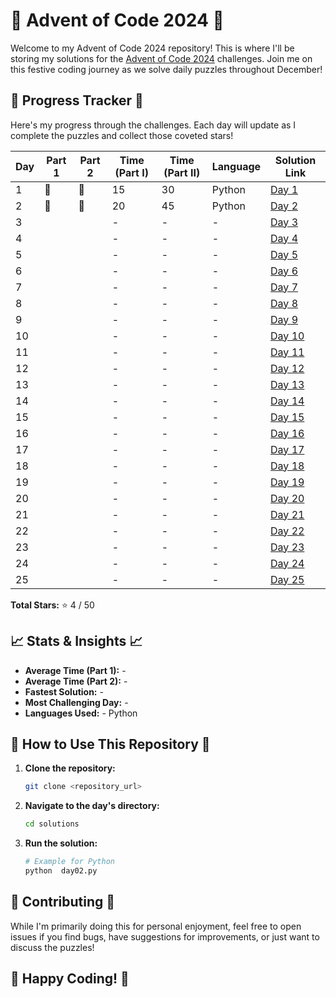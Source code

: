 # 🎄 Advent of Code 2024 🎄

Welcome to my Advent of Code 2024 repository! This is where I'll be storing my solutions for the [Advent of Code 2024](https://adventofcode.com/2024) challenges. Join me on this festive coding journey as we solve daily puzzles throughout December!

## 🌟 Progress Tracker 🌟

Here's my progress through the challenges. Each day will update as I complete the puzzles and collect those coveted stars!

| Day | Part 1 | Part 2 | Time (Part I) | Time (Part II) | Language | Solution Link |
|---|---|---|---|---|---|---|          
| 1 | 🌟 |🌟  |15| 30 | Python | [Day 1](src/solutions/day01.py) |
| 2 | 🌟 |🌟  | 20 | 45 | Python | [Day 2](src/solutions/day02.py) |
| 3 |  |  | - | - | - | [Day 3](day03/) |
| 4 |  |  | - | - | - | [Day 4](day04/) |
| 5 |  |  | - | - | - | [Day 5](day05/) |
| 6 |  |  | - | - | - | [Day 6](day06/) |
| 7 |  |  | - | - | - | [Day 7](day07/) |
| 8 |  |  | - | - | - | [Day 8](day08/) |
| 9 |  |  | - | - | - | [Day 9](day09/) |
| 10 |  |  | - | - | - | [Day 10](day10/) |
| 11 |  |  | - | - | - | [Day 11](day11/) |
| 12 |  |  | - | - | - | [Day 12](day12/) |
| 13 |  |  | - | - | - | [Day 13](day13/) |
| 14 |  |  | - | - | - | [Day 14](day14/) |
| 15 |  |  | - | - | - | [Day 15](day15/) |
| 16 |  |  | - | - | - | [Day 16](day16/) |
| 17 |  |  | - | - | - | [Day 17](day17/) |
| 18 |  |  | - | - | - | [Day 18](day18/) |
| 19 |  |  | - | - | - | [Day 19](day19/) |
| 20 |  |  | - | - | - | [Day 20](day20/) |
| 21 |  |  | - | - | - | [Day 21](day21/) |
| 22 |  |  | - | - | - | [Day 22](day22/) |
| 23 |  |  | - | - | - | [Day 23](day23/) |
| 24 |  |  | - | - | - | [Day 24](day24/) |
| 25 |  |  | - | - | - | [Day 25](day25/) |

**Total Stars:** ⭐ 4 / 50

## 📈 Stats & Insights 📈

*   **Average Time (Part 1):** -
*   **Average Time (Part 2):** -
*   **Fastest Solution:** -
*   **Most Challenging Day:** -
*   **Languages Used:** - Python

## 🚀 How to Use This Repository 🚀

1.  **Clone the repository:**
    ```bash
    git clone <repository_url>
    ```
2.  **Navigate to the day's directory:**
    ```bash
    cd solutions
    ```
3.  **Run the solution:**
    ```bash
    # Example for Python
    python  day02.py
    ```

## 🤝 Contributing 🤝

While I'm primarily doing this for personal enjoyment, feel free to open issues if you find bugs, have suggestions for improvements, or just want to discuss the puzzles!

## 🎉 Happy Coding! 🎉
